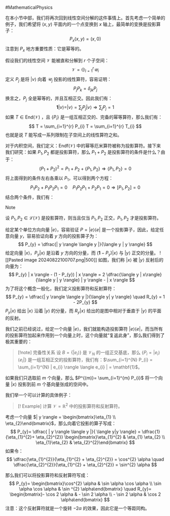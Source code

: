 #MathematicalPhysics 

在本小节中部，我们将再次回到线性空间分解的这件事情上。首先考虑一个简单的例子，我们希望将 $(x,y)$ 平面内的一个点变换到 $x$ 轴上，最简单的变换是投影算子：
$$
P_{x}(x,y) = (x,0)
$$
注意到 $P_{x}$ 地方重要性质：它是幂等的。

假设我们的线性空间 $\mathcal{V}$ 能被直和分解到 $r$ 个子空间：
$$
\mathcal{V} = \bigoplus_{i=1}^{r} \mathcal{U}_{i}
$$
定义 $P_{j}$ 是将 $| v \rangle$ 向着 $\mathcal{U}_{j}$ 投影的线性算符，容易证明：
$$
P_{j}P_{k} = \delta_{jk} P_{j} 
$$
换言之，$P_{j}$ 全是幂等的，并且互相正交。因此我们有：
$$
\mathbf{1} | v \rangle  = | v \rangle = \sum_{j}   P_{j} | v \rangle  \Rightarrow \sum_{j}  P_{j} =1
$$
如果 $T \in  \text{End}(\mathcal{V})$ ，且 $\{P_{i}\}$ 是一组互相正交的、完备的幂等算符，那么我们有：
$$
T = \sum_{i=1}^{r}  P_{i}  T = \sum_{i=1}^{r}  T_{i} 
$$
也就是说 $T$ 能写成一系列限制在子空间上的线性算符之和。

对于内积空间，我们定义：$\text{Endf}(\mathcal{V})$ 中的幂等厄米算符被称为投影算符。接下来我们研究：如果 $P_{1},P_{2}$ 都是投影算符，那么 $P_{1} +P_{2}$ 是投影算符的条件是什么？由于：
$$
(P_{1}+P_{2})^{2} = P_{1} + P_{2} + \{P_{1},P_{2}\} \Rightarrow  \{P_{1},P_{2}\} = 0
$$
将上面得到的条件左右各乘以 $P_{1}$，可以得到两个方程：
$$
P_{1}P_{2} + P_{1}P_{2}P_{1}  = 0   \quad  P_{1}P_{2}P_{1} + P_{2} P_{1} =  0  \Rightarrow  [P_{1},P_{2}] = 0 
$$
结合两个条件，我们有：
>[!note]
>设 $P_{1}, P_{2}\in \mathcal{L}(\mathcal{V})$ 是投影算符，则当且仅当 $P_{1},P_{2}$ 正交，$P_{1},P_{2}$ 才是投影算符。

给定某个单位方向向量 $| e \rangle$，容易验证 $P = | e \rangle \langle e |$ 是一个投影算子，因此，给定任意向量 $y$，容易验证向着 $y$ 方向的投影算子为：
$$
P_{y} = \dfrac{|  y \rangle \langle y |}{\langle  y | y \rangle}
$$
给定向量 $| x \rangle$，$P_{y} | x \rangle$ 是沿着 $y$ 方向的分量，而 $(\mathbf{1} - P_{y}) | x \rangle$ 与 $| y \rangle$ 正交的分量。
![[Pasted image 20240822100707.png|500]]
如图，我们称 $| x \rangle$ 被 $| y \rangle$ 反射后的向量为：
$$
P_{y} | x  \rangle - (1 - P_{y}) | x \rangle   =   2 \dfrac{\langle  y |  x\rangle}{\langle  y | y \rangle} | y \rangle - |  x \rangle
$$
为了将这个概念一般化，我们定义投影算符和反射算符：
$$
P_{y} = \dfrac{| y \rangle \langle  y |}{\langle  y| y \rangle} \quad   R_{y} = 1 - 2P_{y}  
$$
$P_{y} | x \rangle$ 给出 $| x \rangle$ 沿着 $| y \rangle$ 的分量，而 $R_{y} | x \rangle$ 给出的是图中相对于垂直于 $| y \rangle$ 的平面的反射。

我们之前已经说过，给定一个向量 $| e \rangle$，我们就能构造投影算符 $| e \rangle  \langle e |$，而当所有的投影算符加起来作用到一个向量上时，这个向量就“复返此身”，那么我们得到了极其重要的：
>[!note] 完备性关系
>设 $B = \{| e_{i} \rangle\}$ 是 $\mathcal{V}_{N}$ 的一组正交基底，那么 $\{P_{i}= | e_{i} \rangle \langle e_{i} |\}$ 是一组互相正交的投影算符，我们有：$\sum_{i=1}^{N} P_{i} = \sum_{i=1}^{N} | e_{i} \rangle \langle e_{i} | = \mathbf{1}$。

如果我们只选取前 $m$ 个向量，那么 $P^{(m)}= \sum_{i=1}^{m} P_{i}$ 将一个向量 $|  x \rangle$ 投影到前 $m$ 个基向量张成的空间中。

我们举一个可以计算的具体例子：
>[! Example]
>计算 $\mathcal{V} = \mathbb{R}^{2}$ 中的投影算符和反射算符。

考虑一个向量 $|  y \rangle = \begin{bmatrix}\eta_{1}   \\  \eta_{2}\end{bmatrix}$，那么向着它投影的算子写成：
$$
P_{y}= \dfrac{ | y \rangle \langle y |}{ \langle  y|y  \rangle} = \dfrac{1}{\eta_{1}^{2}+ \eta_{2}^{2}} \begin{bmatrix}\eta_{1}^{2}  & \eta_{1} \eta_{2}  \\  \eta_{1}\eta_{2} &  \eta_{2}^{2}\end{bmatrix}
$$
如果令：
$$
\dfrac{\eta_{1}^{2}}{\eta_{1}^{2} + \eta_{2}^{2}} = \cos^{2} \alpha \quad  \dfrac{\eta_{2}^{2}}{\eta_{1}^{2} + \eta_{2}^{2}} = \sin^{2} \alpha
$$

那么我们可以将投影算符和反射算符写成：
$$
P_{y}= \begin{bmatrix}\cos^{2} \alpha & \sin \alpha \cos \alpha \\  \sin \alpha \cos \alpha   & \sin ^{2} \alpha\end{bmatrix} \quad  R_{y}= \begin{bmatrix}- \cos 2 \alpha  & - \sin  2  \alpha  \\  - \sin 2 \alpha &  \cos  2 \alpha\end{bmatrix}
$$
注意：这个反射算符就是一个旋转 $-2 \alpha$ 的效果，因此它是一个等距同构。


